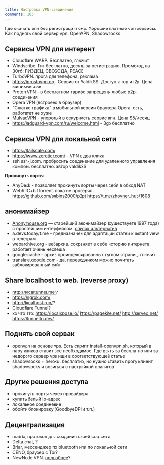 ```yaml
---
title: Настройка VPN-соединения
comments: 103
---
```


Где скачать впн без регистраци и смс. Хорошие платные vpn сервисы. Как поднять свой сервер vpn. OpenVPN, Shadowsocks

## Сервисы VPN для интерент
- Cloudflare WARP. Бесплатно, глючит
- Windscribe. Гиг бесплатно, десять за регистрацию. Промокод на 30гб: ПИЗДЕЦ, СВОБОДА, PEACE
- TurboVPN. прога для телефона, реклама
- <https://prostovpn.org>. Cервис от ValdikSS. Доступ к тор и i2p. Цена минимальная
- Proton VPN - в бесплатном тарифе запрещены любые p2p-соединения
- Opera VPN (встроено в браузер). 
- "Cжатие трафика" в мобильной версии браузера Opera. есть, работатет не хуже
- [MulvadVPN](https://mullvad.net/en/pricing/) - упоротый в секурность сервис впн. Цена $5/месяц 
- <https://adguard-vpn.com/ru/welcome.html> - 3gb бесплатно


## Сервисы VPN для локальной сети
- <https://tailscale.com/>
- <https://www.zerotier.com/> - VPN в два клика 
- ssh ssh-j.com. пробросить соединение для удаленного управления компом. бесплатно. автор valdikSS

**Прокинуть порты**
- AnyDesk - позволяет прокинуть порты через себя в обход NAT
- WebRTC+bitTorrent. пока не проверял. <https://github.com/subins2000/p2pt> <https://t.me/zhovner_hub/1608>


## анонимайзер
- [Anonymouse.org](http://anonymouse.org/anonwww.html) — старейший анонимайзер (существуете 1997 года) с простейшим интерфейсом. [список альтернатив](https://spy-soft.net/luchshie-besplatnye-onlajn-anonimajzery-obzor-vybor-rekomendacii/)
- a.devs.today/t.me - предназначен для адаптации статей к instant view в телеграм
- webarchive.org - вебархив. сохраняет в себе историю интернета. работает очень неспеша
- google cache - архив проиндексированных гуглом страниц. глючит
- translate.google.com - да, переводчиком можно почитать заблокированный сайт

## Share localhost to web. (reverse proxy)
- http://localtunnel.me/?
- https://ngrok.com/
- http://localhost.run/?
- Cloudflare Tunnel?
- хз что это: <https://localxpose.io/> <https://pagekite.net/> <http://serveo.net/> <https://tunnelto.dev/>

## Поднять свой сервак
- openvpn на основе vps. Есть скрипт install-openvpn.sh, который в пару кликов ставит все необходимое. Где взять за бесплатно или за недорого сервер vps ищи в соответствующей статье
- shadowsocks + heroku. бесплатно, но нужно ставить прогу клиент shadowsocks и возиться с настройкой плагинов

## Другие решения доступа
- прокинуть порты через провайдера
- купить белый ip-адрес
- локальное соединение 
- обойти блокировку (GoodbyeDPI и т.п.)

## Децентрализация
- matrix, протокол для создания своей соц.сети
- Delta.chat, ?
- Briar, мессенджер по bluetooth или по локальной сети
- CENO, браузер с Tor?
- NewNode VPN. [подробнее](https://start.chatv3.ru/)?

